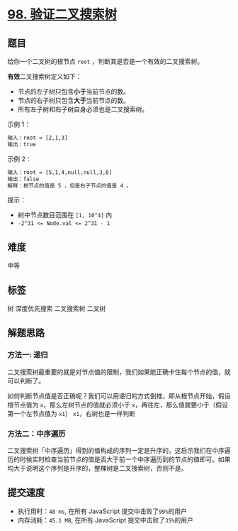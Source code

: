 # [98. 验证二叉搜索树](https://leetcode.cn/problems/validate-binary-search-tree/)

## 题目

给你一个二叉树的根节点 `root` ，判断其是否是一个有效的二叉搜索树。

**有效**二叉搜索树定义如下：

- 节点的左子树只包含**小于**当前节点的数。
- 节点的右子树只包含**大于**当前节点的数。
- 所有左子树和右子树自身必须也是二叉搜索树。

示例 1：

```txt
输入：root = [2,1,3]
输出：true
```

示例 2：

```txt
输入：root = [5,1,4,null,null,3,6]
输出：false
解释：根节点的值是 5 ，但是右子节点的值是 4 。
```

提示：

- 树中节点数目范围在 `[1, 10^4]` 内
- `-2^31 <= Node.val <= 2^31 - 1`

## 难度

中等

## 标签

树 深度优先搜索 二叉搜索树 二叉树

## 解题思路

### 方法一: 递归

二叉搜索树最重要的就是对节点值的限制，我们如果能正确卡住每个节点的值，就可以判断了。

如何判断节点值是否正确呢？我们可以用递归的方式倒推，即从根节点开始，假设根节点值为 `x`，那么左树节点的值就必须小于 `x`，再往左，那么值就要小于（假设第一个左节点值为 `x1`） `x1`，右树也是一样判断

### 方法二：中序遍历

二叉搜索树「中序遍历」得到的值构成的序列一定是升序的，这启示我们在中序遍历的时候实时检查当前节点的值是否大于前一个中序遍历到的节点的值即可。如果均大于说明这个序列是升序的，整棵树是二叉搜索树，否则不是。

## 提交速度

- 执行用时：`48 ms`, 在所有 JavaScript 提交中击败了`99%`的用户
- 内存消耗：`45.1 MB`, 在所有 JavaScript 提交中击败了`35%`的用户
